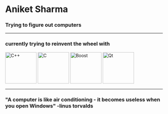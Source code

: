 # Aniket Sharma

### Trying to figure out computers

----

### currently trying to reinvent the wheel with

<img src="https://github.com/user-attachments/assets/df797699-d3a8-4827-af55-97996b3029f7" width="100" height="100" alt="C++">

<img src="https://github.com/user-attachments/assets/0c7f2ae0-0ce8-4f37-afa0-5b3e17cf04a3" width="100" height="100" alt="C">

<img src="https://github.com/user-attachments/assets/9deb6962-7f9d-4d45-89f1-f892f07a2b78" height="100" alt="Boost">

<img src="https://github.com/user-attachments/assets/c6dd61f0-7a6c-4040-9763-96b45d52ee30" height="100" alt="Qt">

----


### "A computer is like air conditioning - it becomes useless when you open Windows"  -linus torvalds
